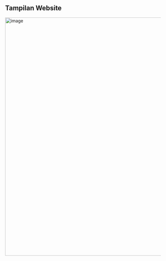 ## Tampilan Website
<img width="1366" height="768" alt="image" src="https://github.com/user-attachments/assets/e451f267-f4a2-4056-94d2-58d3b97e11b1" />
